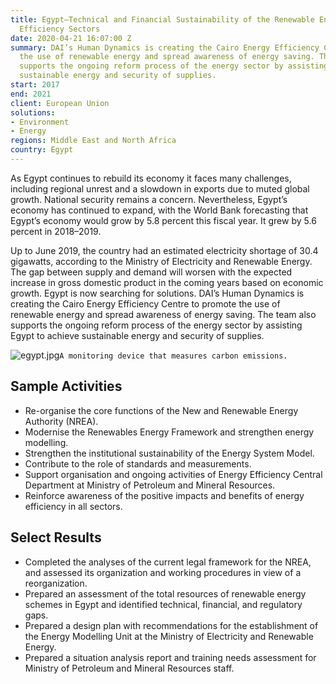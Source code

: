 ```yaml
---
title: Egypt—Technical and Financial Sustainability of the Renewable Energy and Energy
  Efficiency Sectors
date: 2020-04-21 16:07:00 Z
summary: DAI’s Human Dynamics is creating the Cairo Energy Efficiency Centre to promote
  the use of renewable energy and spread awareness of energy saving. The team also
  supports the ongoing reform process of the energy sector by assisting Egypt to achieve
  sustainable energy and security of supplies.
start: 2017
end: 2021
client: European Union
solutions:
- Environment
- Energy
regions: Middle East and North Africa
country: Egypt
---
```


As Egypt continues to rebuild its economy it faces many challenges, including regional unrest and a slowdown in exports due to muted global growth. National security remains a concern. Nevertheless, Egypt’s economy has continued to expand, with the World Bank forecasting that Egypt’s economy would grow by 5.8 percent this fiscal year. It grew by 5.6 percent in 2018–2019.

Up to June 2019, the country had an estimated electricity shortage of 30.4 gigawatts, according to the Ministry of Electricity and Renewable Energy. The gap between supply and demand will worsen with the expected increase in gross domestic product in the coming years based on economic growth. Egypt is now searching for solutions. DAI’s Human Dynamics is creating the Cairo Energy Efficiency Centre to promote the use of renewable energy and spread awareness of energy saving. The team also supports the ongoing reform process of the energy sector by assisting Egypt to achieve sustainable energy and security of supplies.

![egypt.jpg](/uploads/egypt.jpg)`A monitoring device that measures carbon emissions.`

## Sample Activities

* Re-organise the core functions of the New and Renewable Energy Authority (NREA).
* Modernise the Renewables Energy Framework and strengthen energy modelling.
* Strengthen the institutional sustainability of the Energy System Model.
* Contribute to the role of standards and measurements.
* Support organisation and ongoing activities of Energy Efficiency Central Department at Ministry of Petroleum and Mineral Resources.
* Reinforce awareness of the positive impacts and benefits of energy efficiency in all sectors.

## Select Results

* Completed the analyses of the current legal framework for the NREA, and assessed its organization and working procedures in view of a reorganization.
* Prepared an assessment of the total resources of renewable energy schemes in Egypt and identified technical, financial, and regulatory gaps.
* Prepared a design plan with recommendations for the establishment of the Energy Modelling Unit at the Ministry of Electricity and Renewable Energy. 
* Prepared a situation analysis report and training needs assessment for Ministry of Petroleum and Mineral Resources staff.